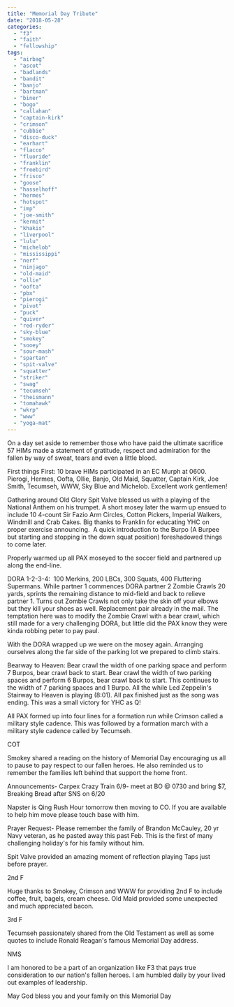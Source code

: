 ```yaml
---
title: "Memorial Day Tribute"
date: "2018-05-28"
categories: 
  - "f3"
  - "faith"
  - "fellowship"
tags: 
  - "airbag"
  - "ascot"
  - "badlands"
  - "bandit"
  - "banjo"
  - "bartman"
  - "biner"
  - "bogo"
  - "callahan"
  - "captain-kirk"
  - "crimson"
  - "cubbie"
  - "disco-duck"
  - "earhart"
  - "flacco"
  - "fluoride"
  - "franklin"
  - "freebird"
  - "frisco"
  - "goose"
  - "hasselhoff"
  - "hermes"
  - "hotspot"
  - "imp"
  - "joe-smith"
  - "kermit"
  - "khakis"
  - "liverpool"
  - "lulu"
  - "michelob"
  - "mississippi"
  - "nerf"
  - "ninjago"
  - "old-maid"
  - "ollie"
  - "oofta"
  - "pbx"
  - "pierogi"
  - "pivot"
  - "puck"
  - "quiver"
  - "red-ryder"
  - "sky-blue"
  - "smokey"
  - "sooey"
  - "sour-mash"
  - "spartan"
  - "spit-valve"
  - "squatter"
  - "striker"
  - "swag"
  - "tecumseh"
  - "theismann"
  - "tomahawk"
  - "wkrp"
  - "www"
  - "yoga-mat"
---
```


On a day set aside to remember those who have paid the ultimate sacrifice 57 HIMs made a statement of gratitude, respect and admiration for the fallen by way of sweat, tears and even a little blood.

First things First: 10 brave HIMs participated in an EC Murph at 0600. Pierogi, Hermes, Oofta, Ollie, Banjo, Old Maid, Squatter, Captain Kirk, Joe Smith, Tecumseh, WWW, Sky Blue and Michelob. Excellent work gentlemen!

Gathering around Old Glory Spit Valve blessed us with a playing of the National Anthem on his trumpet. A short mosey later the warm up ensued to include 10 4-count Sir Fazio Arm Circles, Cotton Pickers, Imperial Walkers, Windmill and Crab Cakes. Big thanks to Franklin for educating YHC on proper exercise announcing.  A quick introduction to the Burpo (A Burpee but starting and stopping in the down squat position) foreshadowed things to come later.

Properly warmed up all PAX moseyed to the soccer field and partnered up along the end-line.

DORA 1-2-3-4:  100 Merkins, 200 LBCs, 300 Squats, 400 Fluttering Supermans. While partner 1 commences DORA partner 2 Zombie Crawls 20 yards, sprints the remaining distance to mid-field and back to relieve partner 1. Turns out Zombie Crawls not only take the skin off your elbows but they kill your shoes as well. Replacement pair already in the mail. The temptation here was to modify the Zombie Crawl with a bear crawl, which still made for a very challenging DORA, but little did the PAX know they were kinda robbing peter to pay paul.

With the DORA wrapped up we were on the mosey again. Arranging ourselves along the far side of the parking lot we prepared to climb stairs.

Bearway to Heaven: Bear crawl the width of one parking space and perform 7 Burpos, bear crawl back to start. Bear crawl the width of two parking spaces and perform 6 Burpos, bear crawl back to start. This continues to the width of 7 parking spaces and 1 Burpo. All the while Led Zeppelin's Stairway to Heaven is playing (8:01). All pax finished just as the song was ending. This was a small victory for YHC as Q!

All PAX formed up into four lines for a formation run while Crimson called a military style cadence. This was followed by a formation march with a military style cadence called by Tecumseh.

COT

Smokey shared a reading on the history of Memorial Day encouraging us all to pause to pay respect to our fallen heroes. He also reminded us to remember the families left behind that support the home front.

Announcements- Carpex Crazy Train 6/9- meet at BO @ 0730 and bring $7, Breaking Bread after SNS on 6/20

Napster is Qing Rush Hour tomorrow then moving to CO. If you are available to help him move please touch base with him.

Prayer Request- Please remember the family of Brandon McCauley, 20 yr Navy veteran, as he pasted away this past Feb. This is the first of many challenging holiday's for his family without him.

Spit Valve provided an amazing moment of reflection playing Taps just before prayer.

2nd F

Huge thanks to Smokey, Crimson and WWW for providing 2nd F to include coffee, fruit, bagels, cream cheese. Old Maid provided some unexpected and much appreciated bacon.

3rd F

Tecumseh passionately shared from the Old Testament as well as some quotes to include Ronald Reagan's famous Memorial Day address.

NMS

I am honored to be a part of an organization like F3 that pays true consideration to our nation's fallen heroes. I am humbled daily by your lived out examples of leadership.

May God bless you and your family on this Memorial Day
